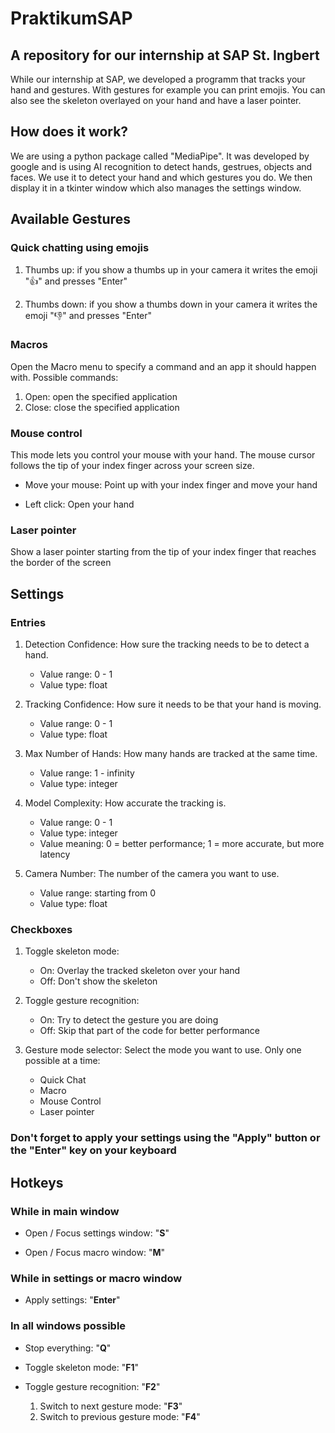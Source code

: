# PraktikumSAP

## A repository for our internship at SAP St. Ingbert

While our internship at SAP, we developed a programm that tracks your hand and gestures. With gestures for example you can print emojis. You can also see the skeleton overlayed on your hand and have a laser pointer.

## How does it work?

We are using a python package called "MediaPipe". It was developed by google and is
using AI recognition to detect hands, gestrues, objects and faces. We use it to detect your hand and which gestures you do. We then display it in a tkinter window which also manages the settings window.

## Available Gestures

### Quick chatting using emojis

1. Thumbs up: if you show a thumbs up in your camera it writes the emoji "👍" and presses "Enter"

2. Thumbs down: if you show a thumbs down in your camera it writes the emoji "👎" and presses "Enter"

### Macros

Open the Macro menu to specify a command and an app it should happen with.
Possible commands:

1. Open: open the specified application
2. Close: close the specified application

### Mouse control

This mode lets you control your mouse with your hand. The mouse cursor follows the tip of your index finger across your screen size.

* Move your mouse: Point up with your index finger and move your hand

* Left click: Open your hand

### Laser pointer

Show a laser pointer starting from the tip of your index finger that reaches the border of the screen

## Settings

### Entries

1. Detection Confidence: How sure the tracking needs to be to detect a hand.
    * Value range: 0 - 1
    * Value type: float
  
2. Tracking Confidence: How sure it needs to be that your hand is moving.
    * Value range: 0 - 1
    * Value type: float
  
3. Max Number of Hands: How many hands are tracked at the same time.
   * Value range: 1 - infinity
   * Value type: integer
  
4. Model Complexity: How accurate the tracking is.
   * Value range: 0 - 1
   * Value type: integer
   * Value meaning: 0 = better performance; 1 = more accurate, but more latency

5. Camera Number: The number of the camera you want to use.
   * Value range: starting from 0
   * Value type: float

### Checkboxes

1. Toggle skeleton mode:
   * On: Overlay the tracked skeleton over your hand
   * Off: Don't show the skeleton

2. Toggle gesture recognition:
    * On: Try to detect the gesture you are doing
    * Off: Skip that part of the code for better performance

3. Gesture mode selector: Select the mode you want to use. Only one possible at a time:
    * Quick Chat
    * Macro
    * Mouse Control
    * Laser pointer

### Don't forget to apply your settings using the "Apply" button or the "Enter" key on your keyboard

## Hotkeys

### While in main window

* Open / Focus settings window: "**S**"

* Open / Focus macro window: "**M**"

### While in settings or macro window

* Apply settings: "**Enter**"

### In all windows possible

* Stop everything: "**Q**"

* Toggle skeleton mode: "**F1**"

* Toggle gesture recognition: "**F2**"
    1. Switch to next gesture mode: "**F3**"
    2. Switch to previous gesture mode: "**F4**"
